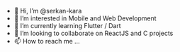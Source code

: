 - 👋 Hi, I’m @serkan-kara
- 👀 I’m interested in Mobile and Web Development
- 🌱 I’m currently learning Flutter / Dart
- 💞️ I’m looking to collaborate on ReactJS and C projects
- 📫 How to reach me ...

<!---
serkan-kara/serkan-kara is a ✨ special ✨ repository because its `README.md` (this file) appears on your GitHub profile.
You can click the Preview link to take a look at your changes.
--->
